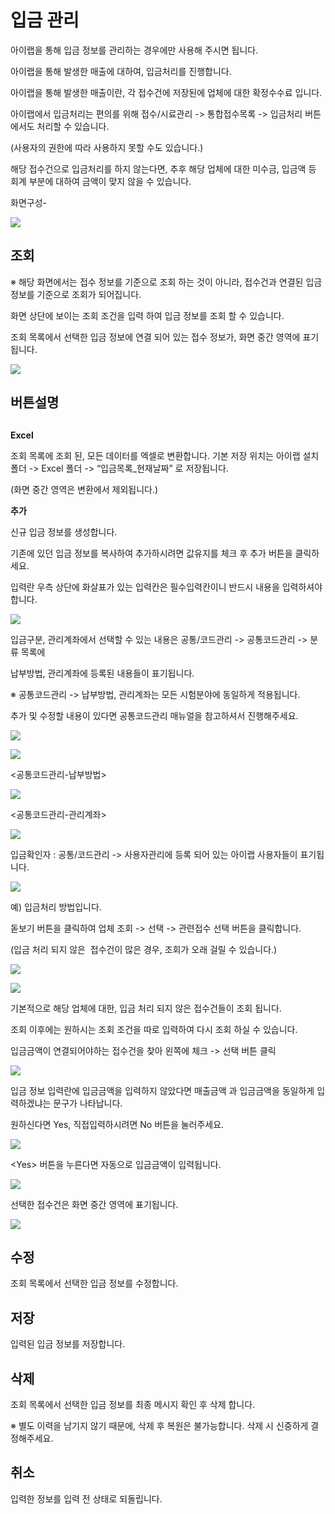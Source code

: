 # 입금 관리

아이랩을 통해 입금 정보를 관리하는 경우에만 사용해 주시면 됩니다.

아이랩을 통해 발생한 매출에 대하여, 입금처리를 진행합니다.

아이랩을 통해 발생한 매출이란, 각 접수건에 저장된에 업체에 대한 확정수수료 입니다.

  


아이랩에서 입금처리는 편의를 위해 접수/시료관리 -&gt; 통합접수목록 -&gt; 입금처리 버튼에서도 처리할 수 있습니다.

\(사용자의 권한에 따라 사용하지 못할 수도 있습니다.\)

  


해당 접수건으로 입금처리를 하지 않는다면, 추후 해당 업체에 대한 미수금, 입금액 등 회계 부분에 대하여 금액이 맞지 않을 수 있습니다.

  


화면구성-

![](/assets/006재무영업관리/000화면구성.png)

## 조회

※ 해당 화면에서는 접수 정보를 기준으로 조회 하는 것이 아니라, 접수건과 연결된 입금정보를 기준으로 조회가 되어집니다.

  


화면 상단에 보이는 조회 조건을 입력 하여 입금 정보를 조회 할 수 있습니다.

조회 목록에서 선택한 입금 정보에 연결 되어 있는 접수 정보가, 화면 중간 영역에 표기됩니다.

![](/assets/006재무영업관리/001조회.png)

## 버튼설명

##  

  


**Excel**

조회 목록에 조회 된, 모든 데이터를 엑셀로 변환합니다. 기본 저장 위치는 아이랩 설치 폴더 -&gt; Excel 폴더 -&gt; “입금목록\_현재날짜” 로 저장됩니다.

\(화면 중간 영역은 변환에서 제외됩니다.\)

  


**추가**

신규 입금 정보를 생성합니다.

기존에 있던 입금 정보를 복사하여 추가하시려면 값유지를 체크 후 추가 버튼을 클릭하세요.

  


입력란 우측 상단에 화살표가 있는 입력칸은 필수입력칸이니 반드시 내용을 입력하셔야합니다.

![](/assets/006재무영업관리/003필수입력.png)

  


  


  


입금구분, 관리계좌에서 선택할 수 있는 내용은 공통/코드관리 -&gt; 공통코드관리 -&gt; 분류 목록에

납부방법, 관리계좌에 등록된 내용들이 표기됩니다.

※ 공통코드관리 -&gt; 납부방법, 관리계좌는 모든 시험분야에 동일하게 적용됩니다.

  


추가 및 수정할 내용이 있다면 공통코드관리 매뉴얼을 참고하셔서 진행해주세요.

![](/assets/006재무영업관리/004입금구분.png)

![](/assets/006재무영업관리/005관리계좌.png)

  


&lt;공통코드관리-납부방법&gt;

![](/assets/006재무영업관리/006공통코드관리_입금구분.png)

  


  


&lt;공통코드관리-관리계좌&gt;

![](/assets/006재무영업관리/007공통코드관리_관리계좌.png)

  


  


입금확인자 : 공통/코드관리 -&gt; 사용자관리에 등록 되어 있는 아이랩 사용자들이 표기됩니다.

![](/assets/006재무영업관리/008입금확인자.png)

  


  


  


예\) 입금처리 방법입니다.

돋보기 버튼을 클릭하여 업체 조회 -&gt; 선택 -&gt; 관련접수 선택 버튼을 클릭합니다.

\(입금 처리 되지 않은  접수건이 많은 경우, 조회가 오래 걸릴 수 있습니다.\)

![](/assets/006재무영업관리/009업체선택.png)  
  
![](/assets/006재무영업관리/010업체선택후.png)  
  


  


기본적으로 해당 업체에 대한, 입금 처리 되지 않은 접수건들이 조회 됩니다.

조회 이후에는 원하시는 조회 조건을 따로 입력하여 다시 조회 하실 수 있습니다.

입금금액이 연결되어야하는 접수건을 찾아 왼쪽에 체크 -&gt; 선택 버튼 클릭

![](/assets/006재무영업관리/011접수건선택.png)  
  


  


입금 정보 입력란에 입금금액을 입력하지 않았다면 매출금액 과 입금금액을 동일하게 입력하겠냐는 문구가 나타납니다.

원하신다면 Yes, 직접입력하시려면 No 버튼을 눌러주세요.

![](/assets/006재무영업관리/012입금금액메시지.png)  
  


  


&lt;Yes&gt; 버튼을 누른다면 자동으로 입금금액이 입력됩니다.

![](/assets/006재무영업관리/013접수번호선택후.png)  


  


  


선택한 접수건은 화면 중간 영역에 표기됩니다.

![](/assets/006재무영업관리/014화면중간영역.png)

  


  


## 수정

조회 목록에서 선택한 입금 정보를 수정합니다.

## 저장

입력된 입금 정보를 저장합니다.

## 삭제

조회 목록에서 선택한 입금 정보를 최종 메시지 확인 후 삭제 합니다.

※ 별도 이력을 남기지 않기 때문에, 삭제 후 복원은 불가능합니다. 삭제 시 신중하게 결정해주세요.

## 취소

입력한 정보를 입력 전 상태로 되돌립니다.

